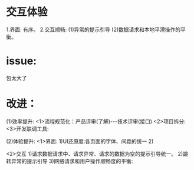 # 交互体验
1.界面: 有序。
2.交互顺畅:
  (1)异常的提示引导
  (2)数据请求和本地平滑操作的平衡。
# issue:
包太大了

# 改进：
(1)效率提升:
<1>流程规范化：产品评审(了解)---技术评审(接口)
<2>项目拆分:
<3>开发联调工具:

(2)体验提升: 
<1>界面:
 1)UI还原度:各页面的字体、间距的统一
 2)
 
<2>交互
 1)请求数据请求中、请求异常、请求的数据为空的提示引导统一。
 2)跳转异常的提示引导
 3)网络请求和用户操作顺畅度的平衡:


